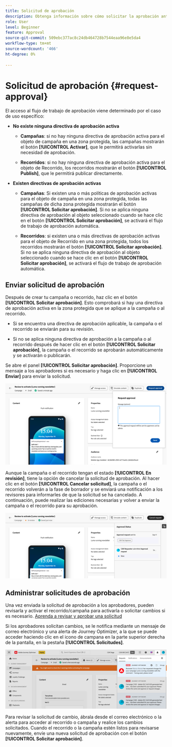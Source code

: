 ```yaml
---
title: Solicitud de aprobación
description: Obtenga información sobre cómo solicitar la aprobación antes de publicar recorridos y campañas.
role: User
level: Beginner
feature: Approval
source-git-commit: 509ebc377ac8c24db464728b7544eaa96e8e5da4
workflow-type: tm+mt
source-wordcount: '466'
ht-degree: 0%

---
```



# Solicitud de aprobación {#request-approval}

El acceso al flujo de trabajo de aprobación viene determinado por el caso de uso específico:

* **No existe ninguna directiva de aprobación activa**

   * **Campañas**: si no hay ninguna directiva de aprobación activa para el objeto de campaña en una zona protegida, las campañas mostrarán el botón **[!UICONTROL Activar]**, que le permitirá activarlas sin necesidad de aprobación.

   * **Recorridos**: si no hay ninguna directiva de aprobación activa para el objeto de Recorrido, los recorridos mostrarán el botón **[!UICONTROL Publish]**, que le permitirá publicar directamente.

* **Existen directivas de aprobación activas**

   * **Campañas**: Si existen una o más políticas de aprobación activas para el objeto de campaña en una zona protegida, todas las campañas de dicha zona protegida mostrarán el botón **[!UICONTROL Solicitar aprobación]**.
Si no se aplica ninguna directiva de aprobación al objeto seleccionado cuando se hace clic en el botón **[!UICONTROL Solicitar aprobación]**, se activará el flujo de trabajo de aprobación automática.

   * **Recorridos**: si existen una o más directivas de aprobación activas para el objeto de Recorrido en una zona protegida, todos los recorridos mostrarán el botón **[!UICONTROL Solicitar aprobación]**.
Si no se aplica ninguna directiva de aprobación al objeto seleccionado cuando se hace clic en el botón **[!UICONTROL Solicitar aprobación]**, se activará el flujo de trabajo de aprobación automática.

## Enviar solicitud de aprobación

Después de crear tu campaña o recorrido, haz clic en el botón **[!UICONTROL Solicitar aprobación]**. Esto comprobará si hay una directiva de aprobación activa en la zona protegida que se aplique a la campaña o al recorrido.

* Si se encuentra una directiva de aprobación aplicable, la campaña o el recorrido se enviarán para su revisión.

* Si no se aplica ninguna directiva de aprobación a la campaña o al recorrido después de hacer clic en el botón **[!UICONTROL Solicitar aprobación]**, la campaña o el recorrido se aprobarán automáticamente y se activarán o publicarán.

Se abre el panel **[!UICONTROL Solicitar aprobación]**. Proporcione un mensaje a los aprobadores si es necesario y haga clic en **[!UICONTROL Enviar]** para enviar la solicitud.

![](assets/approval-request.png)

Aunque la campaña o el recorrido tengan el estado **[!UICONTROL En revisión]**, tiene la opción de cancelar la solicitud de aprobación. Al hacer clic en el botón **[!UICONTROL Cancelar solicitud]**, la campaña o el recorrido volverán a la fase de borrador y se enviará una notificación a los revisores para informarles de que la solicitud se ha cancelado. A continuación, puede realizar las ediciones necesarias y volver a enviar la campaña o el recorrido para su aprobación.

![](assets/approval-cancel.png)

## Administrar solicitudes de aprobación

Una vez enviada la solicitud de aprobación a los aprobadores, pueden revisarla y activar el recorrido/campaña para activarla o solicitar cambios si es necesario. [Aprenda a revisar y aprobar una solicitud](review-approve-request.md)

Si los aprobadores solicitan cambios, se le notifica mediante un mensaje de correo electrónico y una alerta de Journey Optimizer, a la que se puede acceder haciendo clic en el icono de campana en la parte superior derecha de la pantalla, en la pestaña **[!UICONTROL Solicitudes]**.

![](assets/changes-requested.png)

Para revisar la solicitud de cambio, ábrala desde el correo electrónico o la alerta para acceder al recorrido o campaña y realice los cambios solicitados. Cuando el recorrido o la campaña estén listos para revisarse nuevamente, envíe una nueva solicitud de aprobación con el botón **[!UICONTROL Solicitar aprobación]**.




